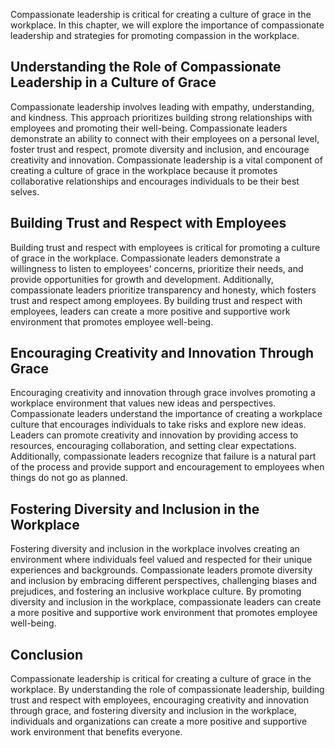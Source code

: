 
Compassionate leadership is critical for creating a culture of grace in the workplace. In this chapter, we will explore the importance of compassionate leadership and strategies for promoting compassion in the workplace.

Understanding the Role of Compassionate Leadership in a Culture of Grace
------------------------------------------------------------------------

Compassionate leadership involves leading with empathy, understanding, and kindness. This approach prioritizes building strong relationships with employees and promoting their well-being. Compassionate leaders demonstrate an ability to connect with their employees on a personal level, foster trust and respect, promote diversity and inclusion, and encourage creativity and innovation. Compassionate leadership is a vital component of creating a culture of grace in the workplace because it promotes collaborative relationships and encourages individuals to be their best selves.

Building Trust and Respect with Employees
-----------------------------------------

Building trust and respect with employees is critical for promoting a culture of grace in the workplace. Compassionate leaders demonstrate a willingness to listen to employees' concerns, prioritize their needs, and provide opportunities for growth and development. Additionally, compassionate leaders prioritize transparency and honesty, which fosters trust and respect among employees. By building trust and respect with employees, leaders can create a more positive and supportive work environment that promotes employee well-being.

Encouraging Creativity and Innovation Through Grace
---------------------------------------------------

Encouraging creativity and innovation through grace involves promoting a workplace environment that values new ideas and perspectives. Compassionate leaders understand the importance of creating a workplace culture that encourages individuals to take risks and explore new ideas. Leaders can promote creativity and innovation by providing access to resources, encouraging collaboration, and setting clear expectations. Additionally, compassionate leaders recognize that failure is a natural part of the process and provide support and encouragement to employees when things do not go as planned.

Fostering Diversity and Inclusion in the Workplace
--------------------------------------------------

Fostering diversity and inclusion in the workplace involves creating an environment where individuals feel valued and respected for their unique experiences and backgrounds. Compassionate leaders promote diversity and inclusion by embracing different perspectives, challenging biases and prejudices, and fostering an inclusive workplace culture. By promoting diversity and inclusion in the workplace, compassionate leaders can create a more positive and supportive work environment that promotes employee well-being.

Conclusion
----------

Compassionate leadership is critical for creating a culture of grace in the workplace. By understanding the role of compassionate leadership, building trust and respect with employees, encouraging creativity and innovation through grace, and fostering diversity and inclusion in the workplace, individuals and organizations can create a more positive and supportive work environment that benefits everyone.
